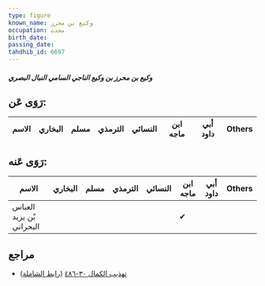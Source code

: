 ```yaml
---
type: figure
known_name: وكيع بن محرز
occupation: محدث
birth_date:
passing_date:
tahdhib_id: 6697
---
```

##### وكيع بن محرز بن وكيع الناجي السامي النبال البصري

## رَوَى عَن:
| الاسم | البخاري | مسلم | الترمذي | النسائي | ابن ماجه | أبي داود | Others |
| ----- | ------- | ---- | ------- | ------- | -------- | -------- | ------ |
## رَوَى عَنه:
| الاسم                    | البخاري | مسلم | الترمذي | النسائي | ابن ماجه | أبي داود | Others |
| ------------------------ | ------- | ---- | ------- | ------- | -------- | -------- | ------ |
| العباس بْن يزيد البحراني |         |      |         |         | ✔        |          |        |
## مراجع
- [تهذيب الكمال ٣٠-٤٨٦](obsidian://open?vault=Tahdhib-al-Kamal&file=Figures/٦٦٩٧-وكيع%20بن%20محرز%20بن%20وكيع%20الناجي%20السامي%20النبال%20البصري) ([رابط الشاملة](https://shamela.ws/book/3722/16552))